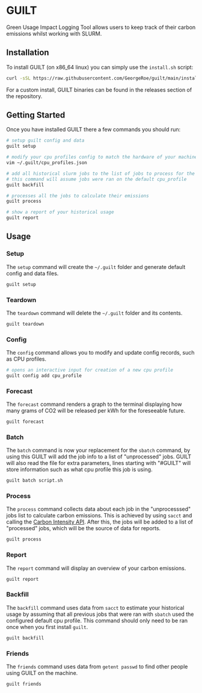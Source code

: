 # GUILT

Green Usage Impact Logging Tool allows users to keep track of their carbon emissions whilst working with SLURM.

## Installation

To install GUILT (on x86_64 linux) you can simply use the `install.sh` script:

```bash
curl -sSL https://raw.githubusercontent.com/GeorgeRoe/guilt/main/install.sh | sh
```

For a custom install, GUILT binaries can be found in the releases section of the repository.

## Getting Started

Once you have installed GUILT there a few commands you should run:

```sh
# setup guilt config and data
guilt setup

# modify your cpu profiles config to match the hardware of your machines
vim ~/.guilt/cpu_profiles.json

# add all historical slurm jobs to the list of jobs to process for the report
# this command will assume jobs were ran on the default cpu_profile
guilt backfill

# processes all the jobs to calculate their emissions
guilt process

# show a report of your historical usage
guilt report
```

## Usage

### Setup

The `setup` command will create the `~/.guilt` folder and generate default config and data files.

```sh
guilt setup
```

### Teardown

The `teardown` command will delete the `~/.guilt` folder and its contents.

```sh
guilt teardown
```

### Config

The `config` command allows you to modify and update config records, such as CPU profiles.

```sh
# opens an interactive input for creation of a new cpu profile
guilt config add cpu_profile
```

### Forecast

The `forecast` command renders a graph to the terminal displaying how many grams of CO2 will be released per kWh for the foreseeable future.

```sh
guilt forecast
```

### Batch

The `batch` command is now your replacement for the `sbatch` command, by using this GUILT will add the job info to a list of "unprocessed" jobs. GUILT will also read the file for extra parameters, lines starting with "#GUILT" will store information such as what cpu profile this job is using.

```sh
guilt batch script.sh
```

### Process

The `process` command collects data about each job in the "unprocesssed" jobs list to calculate carbon emissions. This is achieved by using `sacct` and calling the [Carbon Intensity API](https://carbonintensity.org.uk/). After this, the jobs will be added to a list of "processed" jobs, which will be the source of data for reports.

```sh
guilt process
```

### Report

The `report` command will display an overview of your carbon emissions.

```sh
guilt report
```

### Backfill

The `backfill` command uses data from `sacct` to estimate your historical usage by assuming that all previous jobs that were ran with `sbatch` used the configured default cpu profile. This command should only need to be ran once when you first install `guilt`.

```sh
guilt backfill
```

### Friends

The `friends` command uses data from `getent passwd` to find other people using GUILT on the machine.

```sh
guilt friends
```